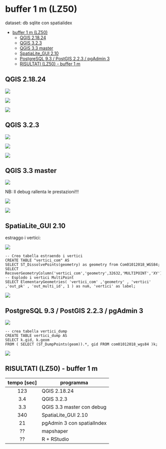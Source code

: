 # buffer 1 m (LZ50)

dataset: db sqlite con spatialidex

<!-- TOC -->

- [buffer 1 m (LZ50)](#buffer-1-m-lz50)
    - [QGIS 2.18.24](#qgis-21824)
    - [QGIS 3.2.3](#qgis-323)
    - [QGIS 3.3 master](#qgis-33-master)
    - [SpatiaLite_GUI 2.10](#spatialitegui-210)
    - [PostgreSQL 9.3 / PostGIS 2.2.3 / pgAdmin 3](#postgresql-93--postgis-223--pgadmin-3)
    - [RISULTATI (LZ50) - buffer 1 m](#risultati-lz50---buffer-1-m)

<!-- /TOC -->

## QGIS 2.18.24

![](../img/qgis21824_info.png)

![](../img/buffer1m/qgis21824_01.png)

![](../img/buffer1m/qgis21824_02.png)

## QGIS 3.2.3

![](../img/qgis323_info.png)

![](../img/buffer1m/qgis323_01.png)

![](../img/buffer1m/qgis323_02.png)

## QGIS 3.3 master

![](../img/qgis33_master_info.png)

NB: Il debug rallenta le prestazioni!!!

![](../img/buffer1m/qgis33master_01.png)

![](../img/buffer1m/qgis33master_02.png)

## SpatiaLite_GUI 2.10

estraggo i vertici:

![](../img/spatialite_gui_210_info.png)

```
-- Creo tabella estraendo i vertici
CREATE TABLE "vertici_com" AS
SELECT ST_DissolvePoints(geometry) as geometry from Com01012018_WGS84;
SELECT RecoverGeometryColumn('vertici_com','geometry',32632,'MULTIPOINT','XY');
-- Esplodo i vertici MultiPoint
SELECT ElementaryGeometries( 'vertici_com' ,'geometry' , 'vertici' ,'out_pk' , 'out_multi_id', 1 ) as num, 'vertici' as label;
```
![](../img/buffer1m/spatialite_gui_210_03.png)

## PostgreSQL 9.3 / PostGIS 2.2.3 / pgAdmin 3

![](../img/pgAmin3_info.png)

```
-- crea tabella vertici_dump
CREATE TABLE vertici_dump AS
SELECT k.gid, k.geom  
FROM ( SELECT (ST_DumpPoints(geom)).*, gid FROM com01012018_wgs84 )k;
```
![](../img/buffer1m/pgAmin3_01.png)

## RISULTATI (LZ50) - buffer 1 m

tempo [sec]|programma
:---------:|---------
123|QGIS 2.18.24
3.4|QGIS 3.2.3
3.3|QGIS 3.3 master con debug
340|SpatiaLite_GUI 2.10
21|pgAdmin 3 con spatialIndex
??|mapshaper
??|R + RStudio
